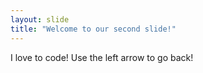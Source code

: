 ```yaml
---
layout: slide
title: "Welcome to our second slide!"
---
```

I love to code!
Use the left arrow to go back!
